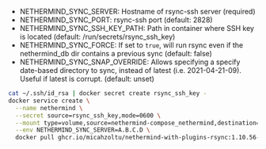 * NETHERMIND_SYNC_SERVER: Hostname of rsync-ssh server (required)
* NETHERMIND_SYNC_PORT: rsync-ssh port (default: 2828)
* NETHERMIND_SYNC_SSH_KEY_PATH: Path in container where SSH key is located (default: /run/secrets/rsync_ssh_key)
* NETHERMIND_SYNC_FORCE: If set to `true`, will run rsync even if the nethermind_db dir contains a previous sync (default: false)
* NETHERMIND_SYNC_SNAP_OVERRIDE: Allows specifying a specify date-based directory to sync, instead of latest (i.e. 2021-04-21-09). Useful if latest is corrupt. (default: unset)

```bash
cat ~/.ssh/id_rsa | docker secret create rsync_ssh_key -
docker service create \
  --name nethermind \
  --secret source=rsync_ssh_key,mode=0600 \
  --mount type=volume,source=nethermind-compose_nethermind,destination=/nethermind/nethermind_db \
  --env NETHERMIND_SYNC_SERVER=A.B.C.D \
  docker pull ghcr.io/micahzoltu/nethermind-with-plugins-rsync:1.10.56-6.0.1-3.0.1-1
```
